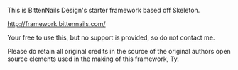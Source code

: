 This is BittenNails Design's starter framework based off Skeleton.

http://framework.bittennails.com/

Your free to use this, but no support is provided, so do not contact me.

Please do retain all original credits in the source of the original authors open source elements used in the making of this framework, Ty.

